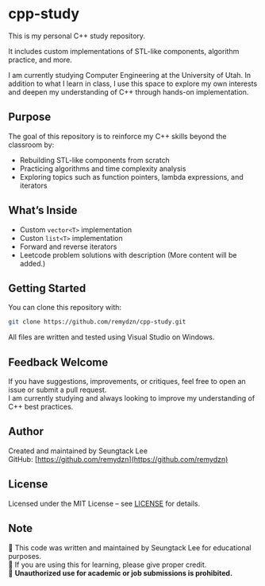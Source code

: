 # cpp-study

This is my personal C++ study repository.

It includes custom implementations of STL-like components, algorithm practice, and more.

I am currently studying Computer Engineering at the University of Utah.
In addition to what I learn in class, I use this space to explore my own interests and deepen my understanding of C++ through hands-on implementation.



## Purpose

The goal of this repository is to reinforce my C++ skills beyond the classroom by:
- Rebuilding STL-like components from scratch
- Practicing algorithms and time complexity analysis
- Exploring topics such as function pointers, lambda expressions, and iterators


## What’s Inside

- Custom `vector<T>` implementation
- Custon `list<T>` implementation
- Forward and reverse iterators
- Leetcode problem solutions with description
(More content will be added.)


## Getting Started

You can clone this repository with:

```bash
git clone https://github.com/remydzn/cpp-study.git
```
All files are written and tested using Visual Studio on Windows.


## Feedback Welcome

If you have suggestions, improvements, or critiques, feel free to open an issue or submit a pull request.  
I am currently studying and always looking to improve my understanding of C++ best practices.


## Author

Created and maintained by Seungtack Lee  
GitHub: [https://github.com/remydzn](https://github.com/remydzn)


## License

Licensed under the MIT License – see [LICENSE](./LICENSE) for details.

## Note
📌 This code was written and maintained by Seungtack Lee for educational purposes.  
📌 If you are using this for learning, please give proper credit.  
📌 **Unauthorized use for academic or job submissions is prohibited.**
